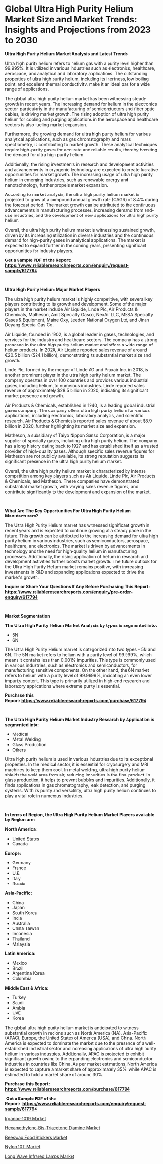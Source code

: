 <p><h1>Global Ultra High Purity Helium Market Size and Market Trends: Insights and Projections from 2023 to 2030</h1></p><p><strong>Ultra High Purity Helium Market Analysis and Latest Trends</strong></p>
<p><p>Ultra high purity helium refers to helium gas with a purity level higher than 99.995%. It is utilized in various industries such as electronics, healthcare, aerospace, and analytical and laboratory applications. The outstanding properties of ultra high purity helium, including its inertness, low boiling point, and excellent thermal conductivity, make it an ideal gas for a wide range of applications.</p><p>The global ultra high purity helium market has been witnessing steady growth in recent years. The increasing demand for helium in the electronics sector, particularly in the manufacturing of semiconductors and fiber optic cables, is driving market growth. The rising adoption of ultra high purity helium for cooling and purging applications in the aerospace and healthcare sectors is also fueling market expansion.</p><p>Furthermore, the growing demand for ultra high purity helium for various analytical applications, such as gas chromatography and mass spectrometry, is contributing to market growth. These analytical techniques require high-purity gases for accurate and reliable results, thereby boosting the demand for ultra high purity helium.</p><p>Additionally, the rising investments in research and development activities and advancements in cryogenic technology are expected to create lucrative opportunities for market growth. The increasing usage of ultra high purity helium in emerging industries, such as renewable energy and nanotechnology, further propels market expansion.</p><p>According to market analysis, the ultra high purity helium market is projected to grow at a compound annual growth rate (CAGR) of 8.4% during the forecast period. The market growth can be attributed to the continuous advancements in manufacturing processes, increasing demand from end-use industries, and the development of new applications for ultra high purity helium.</p><p>Overall, the ultra high purity helium market is witnessing sustained growth, driven by its increasing utilization in diverse industries and the continuous demand for high-purity gases in analytical applications. The market is expected to expand further in the coming years, presenting significant opportunities for industry players.</p></p>
<p><strong>Get a Sample PDF of the Report:&nbsp; <a href="https://www.reliableresearchreports.com/enquiry/request-sample/617794">https://www.reliableresearchreports.com/enquiry/request-sample/617794</a></strong></p>
<p>&nbsp;</p>
<p><strong>Ultra High Purity Helium Major Market Players</strong></p>
<p><p>The ultra high purity helium market is highly competitive, with several key players contributing to its growth and development. Some of the major players in the market include Air Liquide, Linde Plc, Air Products & Chemicals, Matheson, Amit Specialty Gasco, NexAir LLC, MESA Specialty Gases & Equipment, Maine Oxy, Leeden National Oxygen Ltd, and Jinan Deyang Special Gas Co.</p><p>Air Liquide, founded in 1902, is a global leader in gases, technologies, and services for the industry and healthcare sectors. The company has a strong presence in the ultra high purity helium market and offers a wide range of helium products. In 2020, Air Liquide reported sales revenue of around €20.5 billion ($24.1 billion), demonstrating its substantial market size and growth.</p><p>Linde Plc, formed by the merger of Linde AG and Praxair Inc. in 2018, is another prominent player in the ultra high purity helium market. The company operates in over 100 countries and provides various industrial gases, including helium, to numerous industries. Linde reported sales revenue of approximately $28.5 billion in 2020, indicating its significant market presence and growth.</p><p>Air Products & Chemicals, established in 1940, is a leading global industrial gases company. The company offers ultra high purity helium for various applications, including electronics, laboratory analysis, and scientific research. Air Products & Chemicals reported sales revenue of about $8.9 billion in 2020, further highlighting its market size and expansion.</p><p>Matheson, a subsidiary of Taiyo Nippon Sanso Corporation, is a major supplier of specialty gases, including ultra high purity helium. The company has a long history dating back to 1927 and has established itself as a trusted provider of high-quality gases. Although specific sales revenue figures for Matheson are not publicly available, its strong reputation suggests its significant presence in the ultra high purity helium market.</p><p>Overall, the ultra high purity helium market is characterized by intense competition among key players such as Air Liquide, Linde Plc, Air Products & Chemicals, and Matheson. These companies have demonstrated substantial market growth, with varying sales revenue figures, and contribute significantly to the development and expansion of the market.</p></p>
<p>&nbsp;</p>
<p><strong>What Are The Key Opportunities For Ultra High Purity Helium Manufacturers?</strong></p>
<p><p>The Ultra High Purity Helium market has witnessed significant growth in recent years and is expected to continue growing at a steady pace in the future. This growth can be attributed to the increasing demand for ultra high purity helium in various industries, such as semiconductors, aerospace, healthcare, and electronics. The market is driven by advancements in technology and the need for high-quality helium in manufacturing processes. Additionally, the rising application of helium in research and development activities further boosts market growth. The future outlook for the Ultra High Purity Helium market remains positive, with increasing investments in R&D and expanding applications expected to drive the market's growth.</p></p>
<p><strong>Inquire or Share Your Questions If Any Before Purchasing This Report: <a href="https://www.reliableresearchreports.com/enquiry/pre-order-enquiry/617794">https://www.reliableresearchreports.com/enquiry/pre-order-enquiry/617794</a></strong></p>
<p>&nbsp;</p>
<p><strong>Market Segmentation</strong></p>
<p><strong>The Ultra High Purity Helium Market Analysis by types is segmented into:</strong></p>
<p><ul><li>5N</li><li>6N</li></ul></p>
<p><p>The Ultra High Purity Helium market is categorized into two types - 5N and 6N. The 5N market refers to helium with a purity level of 99.999%, which means it contains less than 0.001% impurities. This type is commonly used in various industries, such as electronics and semiconductors, for manufacturing sensitive components. On the other hand, the 6N market refers to helium with a purity level of 99.9999%, indicating an even lower impurity content. This type is primarily utilized in high-end research and laboratory applications where extreme purity is essential.</p></p>
<p><strong>Purchase this Report:&nbsp;<a href="https://www.reliableresearchreports.com/purchase/617794">https://www.reliableresearchreports.com/purchase/617794</a></strong></p>
<p>&nbsp;</p>
<p><strong>The Ultra High Purity Helium Market Industry Research by Application is segmented into:</strong></p>
<p><ul><li>Medical</li><li>Metal Welding</li><li>Glass Production</li><li>Others</li></ul></p>
<p><p>Ultra high purity helium is used in various industries due to its exceptional properties. In the medical sector, it is essential for cryosurgery and MRI machines to keep them cool. In metal welding, ultra high purity helium shields the weld area from air, reducing impurities in the final product. In glass production, it helps to prevent bubbles and impurities. Additionally, it finds applications in gas chromatography, leak detection, and purging systems. With its purity and versatility, ultra high purity helium continues to play a vital role in numerous industries.</p></p>
<p>&nbsp;</p>
<p><strong>In terms of Region, the Ultra High Purity Helium Market Players available by Region are:</strong></p>
<p>
    <p> <strong> North America: </strong>
        <ul>
            <li>United States</li>
            <li>Canada</li>
        </ul>
        </p> 
    <p> <strong> Europe: </strong>
        <ul>
            <li>Germany</li>
            <li>France</li>
            <li>U.K.</li>
            <li>Italy</li>
            <li>Russia</li>
        </ul>
        </p> 
    <p> <strong> Asia-Pacific: </strong>
        <ul>
            <li>China</li>
            <li>Japan</li>
            <li>South Korea</li>
            <li>India</li>
            <li>Australia</li>
            <li>China Taiwan</li>
            <li>Indonesia</li>
            <li>Thailand</li>
            <li>Malaysia</li>
        </ul>
        </p> 
    <p> <strong> Latin America: </strong>
        <ul>
            <li>Mexico</li>
            <li>Brazil</li>
            <li>Argentina Korea</li>
            <li>Colombia</li>
        </ul>
        </p> 
    <p> <strong> Middle East & Africa: </strong>
        <ul>
            <li>Turkey</li>
            <li>Saudi</li>
            <li>Arabia</li>
            <li>UAE</li>
            <li>Korea</li>
        </ul>
    </p>
    </p>
<p><p>The global ultra high purity helium market is anticipated to witness substantial growth in regions such as North America (NA), Asia-Pacific (APAC), Europe, the United States of America (USA), and China. North America is expected to dominate the market due to the presence of a well-established industrial sector and increasing applications of ultra high purity helium in various industries. Additionally, APAC is projected to exhibit significant growth owing to the expanding electronics and semiconductor industries in countries like China. As per market estimations, North America is expected to capture a market share of approximately 35%, while APAC is estimated to hold a market share of around 30%.</p></p>
<p><strong>Purchase this Report: <a href="https://www.reliableresearchreports.com/purchase/617794">https://www.reliableresearchreports.com/purchase/617794</a></strong></p>
<p>&nbsp;<strong>Get a Sample PDF of the Report:&nbsp;&nbsp;<a href="https://www.reliableresearchreports.com/enquiry/request-sample/617794">https://www.reliableresearchreports.com/enquiry/request-sample/617794</a></strong></p>
<p><strong></strong></p>
<p><p><a href="https://medium.com/@anamariaagolli86/analyzing-irganox-1019-market-global-industry-perspective-and-forecast-2023-to-2030-3a73cf204ad0">Irganox-1019 Market</a></p><p><a href="https://medium.com/@jessicaelliott65/decoding-hexamethylene-bis-triacetone-diamine-market-metrics-market-share-trends-and-growth-eff302bb670e">Hexamethylene-Bis-Triacetone Diamine Market</a></p><p><a href="https://github.com/Chiragrp25/Market-Research-Report-List-1/blob/main/beeswax-food-stickers-market.md">Beeswax Food Stickers Market</a></p><p><a href="https://medium.com/@greisdukagjini2014/nylon-10t-market-competitive-analysis-market-trends-and-forecast-to-2030-b8f774eb61c4">Nylon 10T Market</a></p><p><a href="https://github.com/santosh758595/Market-Research-Report-List-1/blob/main/long-wave-infrared-lamps-market.md">Long Wave Infrared Lamps Market</a></p></p>
